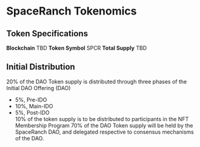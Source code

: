# SpaceRanch Tokenomics

## Token Specifications
**Blockchain**
TBD
**Token Symbol**
SPCR
**Total Supply**
TBD


## Initial Distribution
20% of the DAO Token supply is distributed through three phases of the Initial DAO Offering (DAO)
- 5%,  Pre-IDO
- 10%, Main-IDO
- 5%,  Post-IDO     
10% of the token supply is to be distributed to participants in the NFT Membership Program
70% of the DAO Token supply will be held by the SpaceRanch DAO, and delegated respective to consensus mechanisms of the DAO.
